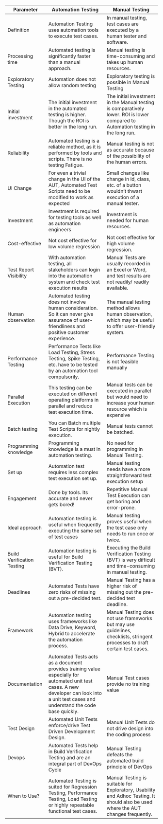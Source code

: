 | Parameter                | Automation Testing                                                                 | Manual Testing                                                                                       |
|--------------------------|------------------------------------------------------------------------------------|------------------------------------------------------------------------------------------------------|
| Definition               | Automation Testing uses automation tools to execute test cases.                    | In manual testing, test cases are executed by a human tester and software.                           |
| Processing time          | Automated testing is significantly faster than a manual approach.                  | Manual testing is time-consuming and takes up human resources.                                       |
| Exploratory Testing      | Automation does not allow random testing                                           | Exploratory testing is possible in Manual Testing                                                    |
| Initial investment       | The initial investment in the automated testing is higher. Though the ROI is better in the long run. | The initial investment in the Manual testing is comparatively lower. ROI is lower compared to Automation testing in the long run. |
| Reliability              | Automated testing is a reliable method, as it is performed by tools and scripts. There is no testing Fatigue. | Manual testing is not as accurate because of the possibility of the human errors.                    |
| UI Change                | For even a trivial change in the UI of the AUT, Automated Test Scripts need to be modified to work as expected | Small changes like change in id, class, etc. of a button wouldn’t thwart execution of a manual tester. |
| Investment               | Investment is required for testing tools as well as automation engineers           | Investment is needed for human resources.                                                            |
| Cost-effective           | Not cost effective for low volume regression                                       | Not cost effective for high volume regression.                                                       |
| Test Report Visibility   | With automation testing, all stakeholders can login into the automation system and check test execution results | Manual Tests are usually recorded in an Excel or Word, and test results are not readily/ readily available. |
| Human observation        | Automated testing does not involve human consideration. So it can never give assurance of user-friendliness and positive customer experience. | The manual testing method allows human observation, which may be useful to offer user-friendly system. |
| Performance Testing      | Performance Tests like Load Testing, Stress Testing, Spike Testing, etc. have to be tested by an automation tool compulsorily. | Performance Testing is not feasible manually                                                         |
| Parallel Execution       | This testing can be executed on different operating platforms in parallel and reduce test execution time. | Manual tests can be executed in parallel but would need to increase your human resource which is expensive |
| Batch testing            | You can Batch multiple Test Scripts for nightly execution.                         | Manual tests cannot be batched.                                                                      |
| Programming knowledge    | Programming knowledge is a must in automation testing.                             | No need for programming in Manual Testing.                                                           |
| Set up                   | Automation test requires less complex test execution set up.                       | Manual testing needs have a more straightforward test execution setup                                |
| Engagement               | Done by tools. Its accurate and never gets bored!                                  | Repetitive Manual Test Execution can get boring and error-prone.                                     |
| Ideal approach           | Automation testing is useful when frequently executing the same set of test cases  | Manual testing proves useful when the test case only needs to run once or twice.                     |
| Build Verification Testing | Automation testing is useful for Build Verification Testing (BVT).                | Executing the Build Verification Testing (BVT) is very difficult and time-consuming in manual testing. |
| Deadlines                | Automated Tests have zero risks of missing out a pre-decided test.                 | Manual Testing has a higher risk of missing out the pre-decided test deadline.                       |
| Framework                | Automation testing uses frameworks like Data Drive, Keyword, Hybrid to accelerate the automation process. | Manual Testing does not use frameworks but may use guidelines, checklists, stringent processes to draft certain test cases. |
| Documentation            | Automated Tests acts as a document provides training value especially for automated unit test cases. A new developer can look into a unit test cases and understand the code base quickly. | Manual Test cases provide no training value                                                          |
| Test Design              | Automated Unit Tests enforce/drive Test Driven Development Design.                 | Manual Unit Tests do not drive design into the coding process                                        |
| Devops                   | Automated Tests help in Build Verification Testing and are an integral part of DevOps Cycle | Manual Testing defeats the automated build principle of DevOps                                       |
| When to Use?             | Automated Testing is suited for Regression Testing, Performance Testing, Load Testing or highly repeatable functional test cases. | Manual Testing is suitable for Exploratory, Usability and Adhoc Testing. It should also be used where the AUT changes frequently. |